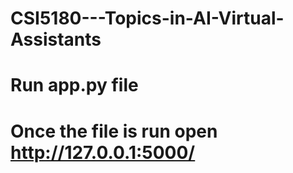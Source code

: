 # CSI5180---Topics-in-AI-Virtual-Assistants
# Run app.py file 
# Once the file is run open http://127.0.0.1:5000/ 
